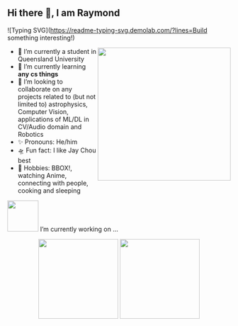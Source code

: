 ## Hi there 👋, I am Raymond

![Typing SVG](https://readme-typing-svg.demolab.com/?lines=Build something interesting!)

<p align="center">
  <img align="right" src="https://media.giphy.com/media/j2NDJZct5aXPzQItQ9/giphy.gif" width="300" height="300" />
</p>


- 🌌 I’m currently a student in Queensland University
- 🔭 I’m currently learning __any cs things__
- 👯 I’m looking to collaborate on any projects related to (but not limited to) astrophysics, Computer Vision, applications of ML/DL in CV/Audio domain and Robotics
- ✨ Pronouns: He/him
- 🛸 Fun fact: I like Jay Chou best
- 🎼 Hobbies: BBOX!, watching Anime, connecting with people, cooking and sleeping



<img src="https://raw.githubusercontent.com/alexnaiman/alexnaiman/master/resources/PusheenCompute.gif" width="70px" /> I’m currently working on ...

<div align="center">
  <img src="https://github-readme-stats.vercel.app/api?username=ZTHLLY&theme=tokyonight&show_icons=true" height="180em"/>
  <img src="https://github-readme-stats.vercel.app/api/top-langs/?username=ZTHLLY&theme=tokyonight&show_icons=true&layout=compact" height="180em"/>
</div>

<!--
**ZTHLLY/ZTHLLY** is a ✨ _special_ ✨ repository because its `README.md` (this file) appears on your GitHub profile.

Here are some ideas to get you started:

- 🔭 I’m currently working on ...
- 🌱 I’m currently learning ...
- 👯 I’m looking to collaborate on ...
- 🤔 I’m looking for help with ...
- 💬 Ask me about ...
- 📫 How to reach me: ...
- 😄 Pronouns: ...
- ⚡ Fun fact: ...
-->
